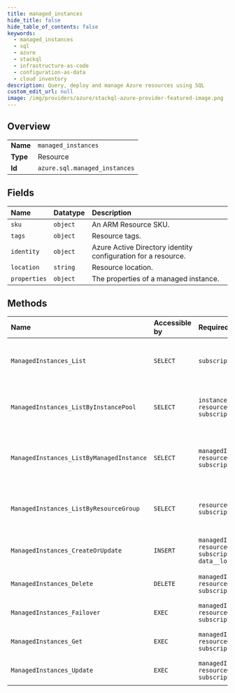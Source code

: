```yaml
---
title: managed_instances
hide_title: false
hide_table_of_contents: false
keywords:
  - managed_instances
  - sql
  - azure    
  - stackql
  - infrastructure-as-code
  - configuration-as-data
  - cloud inventory
description: Query, deploy and manage Azure resources using SQL
custom_edit_url: null
image: /img/providers/azure/stackql-azure-provider-featured-image.png
---
```

  
    

## Overview
<table><tbody>
<tr><td><b>Name</b></td><td><code>managed_instances</code></td></tr>
<tr><td><b>Type</b></td><td>Resource</td></tr>
<tr><td><b>Id</b></td><td><code>azure.sql.managed_instances</code></td></tr>
</tbody></table>

## Fields
| Name | Datatype | Description |
|:-----|:---------|:------------|
| `sku` | `object` | An ARM Resource SKU. |
| `tags` | `object` | Resource tags. |
| `identity` | `object` | Azure Active Directory identity configuration for a resource. |
| `location` | `string` | Resource location. |
| `properties` | `object` | The properties of a managed instance. |
## Methods
| Name | Accessible by | Required Params | Description |
|:-----|:--------------|:----------------|:------------|
| `ManagedInstances_List` | `SELECT` | `subscriptionId` | Gets a list of all managed instances in the subscription. |
| `ManagedInstances_ListByInstancePool` | `SELECT` | `instancePoolName, resourceGroupName, subscriptionId` | Gets a list of all managed instances in an instance pool. |
| `ManagedInstances_ListByManagedInstance` | `SELECT` | `managedInstanceName, resourceGroupName, subscriptionId` | Get top resource consuming queries of a managed instance. |
| `ManagedInstances_ListByResourceGroup` | `SELECT` | `resourceGroupName, subscriptionId` | Gets a list of managed instances in a resource group. |
| `ManagedInstances_CreateOrUpdate` | `INSERT` | `managedInstanceName, resourceGroupName, subscriptionId, data__location` | Creates or updates a managed instance. |
| `ManagedInstances_Delete` | `DELETE` | `managedInstanceName, resourceGroupName, subscriptionId` | Deletes a managed instance. |
| `ManagedInstances_Failover` | `EXEC` | `managedInstanceName, resourceGroupName, subscriptionId` | Failovers a managed instance. |
| `ManagedInstances_Get` | `EXEC` | `managedInstanceName, resourceGroupName, subscriptionId` | Gets a managed instance. |
| `ManagedInstances_Update` | `EXEC` | `managedInstanceName, resourceGroupName, subscriptionId` | Updates a managed instance. |
